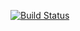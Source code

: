 [![Build Status](https://travis-ci.org/kopfwelt/gulp-tasks.svg?branch=master)](https://travis-ci.org/kopfwelt/gulp-tasks)
